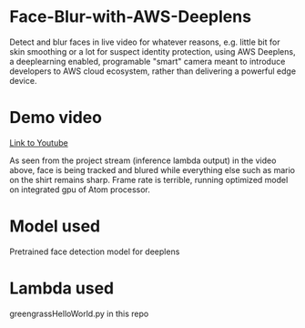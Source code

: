 # Face-Blur-with-AWS-Deeplens
Detect and blur faces in live video for whatever reasons, e.g. little bit for skin smoothing or a lot for suspect identity protection, using AWS Deeplens, a deeplearning enabled, programable "smart" camera meant to introduce developers to AWS cloud ecosystem, rather than delivering a powerful edge device. 

# Demo video
[Link to Youtube](https://www.youtube.com/watch?v=Ak436N1o-AU)

As seen from the project stream (inference lambda output) in the video above, face is being tracked and blured while everything else such as mario on the shirt remains sharp. Frame rate is terrible, running optimized model on integrated gpu of Atom processor. 

# Model used
Pretrained face detection model for deeplens

# Lambda used
greengrassHelloWorld.py in this repo

